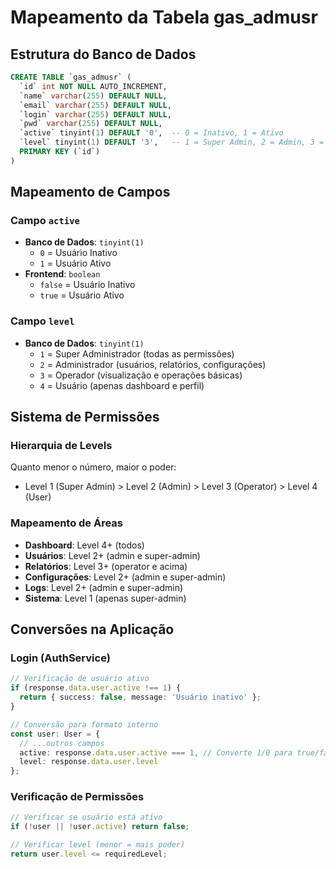 # Mapeamento da Tabela gas_admusr

## Estrutura do Banco de Dados

```sql
CREATE TABLE `gas_admusr` (
  `id` int NOT NULL AUTO_INCREMENT,
  `name` varchar(255) DEFAULT NULL,
  `email` varchar(255) DEFAULT NULL,
  `login` varchar(255) DEFAULT NULL,
  `pwd` varchar(255) DEFAULT NULL,
  `active` tinyint(1) DEFAULT '0',  -- 0 = Inativo, 1 = Ativo
  `level` tinyint(1) DEFAULT '3',   -- 1 = Super Admin, 2 = Admin, 3 = Operator, 4 = User
  PRIMARY KEY (`id`)
)
```

## Mapeamento de Campos

### Campo `active`
- **Banco de Dados**: `tinyint(1)` 
  - `0` = Usuário Inativo
  - `1` = Usuário Ativo
- **Frontend**: `boolean`
  - `false` = Usuário Inativo
  - `true` = Usuário Ativo

### Campo `level`
- **Banco de Dados**: `tinyint(1)`
  - `1` = Super Administrador (todas as permissões)
  - `2` = Administrador (usuários, relatórios, configurações)
  - `3` = Operador (visualização e operações básicas)
  - `4` = Usuário (apenas dashboard e perfil)

## Sistema de Permissões

### Hierarquia de Levels
Quanto menor o número, maior o poder:
- Level 1 (Super Admin) > Level 2 (Admin) > Level 3 (Operator) > Level 4 (User)

### Mapeamento de Áreas
- **Dashboard**: Level 4+ (todos)
- **Usuários**: Level 2+ (admin e super-admin)
- **Relatórios**: Level 3+ (operator e acima)
- **Configurações**: Level 2+ (admin e super-admin)
- **Logs**: Level 2+ (admin e super-admin)
- **Sistema**: Level 1 (apenas super-admin)

## Conversões na Aplicação

### Login (AuthService)
```typescript
// Verificação de usuário ativo
if (response.data.user.active !== 1) {
  return { success: false, message: 'Usuário inativo' };
}

// Conversão para formato interno
const user: User = {
  // ...outros campos
  active: response.data.user.active === 1, // Converte 1/0 para true/false
  level: response.data.user.level
};
```

### Verificação de Permissões
```typescript
// Verificar se usuário está ativo
if (!user || !user.active) return false;

// Verificar level (menor = mais poder)
return user.level <= requiredLevel;
```